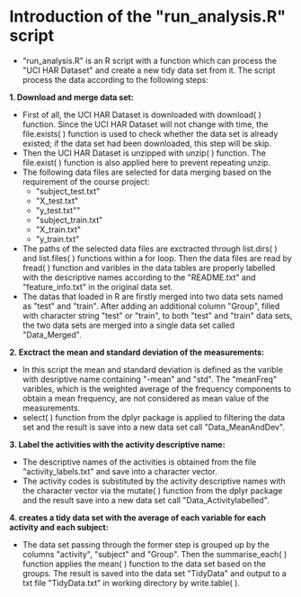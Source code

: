 # Introduction of the "run_analysis.R" script
* "run_analysis.R" is an R script with a function which can process the "UCI HAR Dataset" and create a new tidy data set from it. 
The script process the data according to the following steps: 

__1. Download and merge data set:__
* First of all, the UCI HAR Dataset is downloaded with download( ) function. Since the UCI HAR Dataset will not change with time, the file.exists( ) function is used to check whether the data set is already existed; if the data set had been downloaded, this step will be skip. 
* Then the UCI HAR Dataset is unzipped with unzip( ) function. The file.exist( ) function is also applied here to prevent repeating unzip.
* The following data files are selected for data merging based on the requirement of the course project:
   + "subject_test.txt" 
   + "X_test.txt"        
   + "y_test.txt""
   + "subject_train.txt"
   + "X_train.txt"
   + "y_train.txt"
* The paths of the selected data files are exctracted through list.dirs( ) and list.files( ) functions within a for loop. Then the data files are read by fread( ) function and varibles in the data tables are properly labelled with the descriptive names according to the "README.txt" and "feature_info.txt" in the original data set. 
* The datas that loaded in R are firstly merged into two data sets named as "test" and "train". After adding an additional column "Group", filled with character string "test" or "train", to both "test" and "train" data sets, the two data sets are merged into a single data set called "Data_Merged".
   
__2. Exctract the mean and standard deviation of the measurements:__
* In this script the mean and standard deviation is defined as the varible with desriptive name containing "-mean" and "std". The "meanFreq" varibles, which is the weighted average of the frequency components to obtain a mean frequency, are not considered as mean value of the measurements.
* select( ) function from the dplyr package is applied to filtering the data set and the result is save into a new data set call "Data_MeanAndDev".
   
__3. Label the activities with the activity descriptive name:__
* The descriptive names of the activities is obtained from the file "activity_labels.txt" and save into a character vector. 
* The activity codes is substituted by the activity descriptive names with the character vector via the mutate( ) function from the dplyr package and the result save into a new data set call "Data_Activitylabelled".
   
__4. creates a tidy data set with the average of each variable for each activity and each subject:__
* The data set passing through the former step is grouped up by the columns "activity", "subject" and "Group". Then the summarise_each( ) function applies the mean( ) function to the data set based on the groups. The result is saved into the data set "TidyData" and output to a txt file "TidyData.txt" in working directory by write.table( ).

